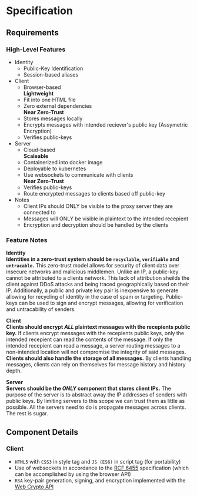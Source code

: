 # Specification
## Requirements
### High-Level Features
- Identity
  - Public-Key Identification
  - Session-based aliases
- Client
  - Browser-based \
  **Lightweight**
  - Fit into one HTML file
  - Zero external dependencies \
  **Near Zero-Trust**
  - Stores messages locally
  - Encrypts messages with intended reciever's public key 
  (Assymetric Encryption)
  - Verifies public-keys
- Server
  - Cloud-based \
  **Scaleable**
  - Containerized into docker image
  - Deployable to kubernetes
  - Use websockets to communicate with clients \
  **Near Zero-Trust**
  - Verifies public-keys
  - Route encrypted messages to clients based off public-key 
- Notes
  - Client IPs should ONLY be visible to the proxy server they are 
  connected to
  - Messages will ONLY be visible in plaintext to the intended recepient
  - Encryption and decryption should be handled by the clients
### Feature Notes
**Identity** \
**Identities in a zero-trust system should be `recyclable`, `verifiable` 
and `untracable`.** This zero-trust model allows for security of client 
data over insecure networks and malicious middlemen. Unlike an IP, a 
public-key cannot be attributed to a clients network. This lack of 
attribution sheilds the client against DDoS attacks and being traced 
geographically based on their IP. Additionally, a public and private key 
pair is inexpensive to generate allowing for recycling of identity in 
the case of spam or targeting. Public-keys can be used to sign and 
encrypt messages, allowing for verification and untracability of 
senders.

**Client** \
**Clients should encrypt _ALL_ plaintext messages with the recepients 
public key.** If clients encrypt messages with the recepients public 
keys, only the intended recepient can read the contents of the message. 
If only the intended recepient can read a message, a server routing 
messages to a non-intended location will not compromise the integrity of 
said messages. **Clients should also handle the storage of all 
messages.** By clients handling messages, clients can rely on themselves
for message history and history depth.

**Server** \
**Servers should be the _ONLY_ component that stores client IPs.** The 
purpose of the server is to abstract away the IP addresses of senders 
with public keys. By limiting servers to this scope we can trust them as
little as possible. All the servers need to do is propagate messages 
across clients. The rest is sugar.

## Component Details
### Client
 - `HTML5` with `CSS3` in style tag and `JS (ES6)` in script tag (for 
 portability)
 - Use of websockets in accordance to the 
 [RCF 6455](https://datatracker.ietf.org/doc/html/rfc6455) specification (which can be accomplished by using the browser API)
 - `RSA` key-pair generation, signing, and encryption implemented with the [Web Crypto API](https://developer.mozilla.org/en-US/docs/Web/API/Web_Crypto_API) <!-- Newline here broke link so exception to line char limit -->